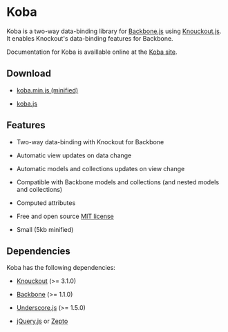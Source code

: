 Koba
====

Koba is a two-way data-binding library for [Backbone.js](http://backbonejs.org/) using [Knouckout.js](http://knockoutjs.com/). It enables Knockout's data-binding features for Backbone.

Documentation for Koba is availlable online at the [Koba site](http://mathieumast.github.io/koba/).

## Download

* [koba.min.js (minified)](http://mathieumast.github.io/koba/js/koba.min.js)

* [koba.js](http://mathieumast.github.io/koba/js/koba.js)

## Features

* Two-way data-binding with Knockout for Backbone

* Automatic view updates on data change

* Automatic models and collections updates on view change

* Compatible with Backbone models and collections (and nested models and collections)

* Computed attributes

* Free and open source [MIT license](http://opensource.org/licenses/mit-license.php)

* Small (5kb minified)

## Dependencies

Koba has the following dependencies:

* [Knouckout](http://knockoutjs.com/) (>= 3.1.0)

* [Backbone](http://backbonejs.org/) (>= 1.1.0)

* [Underscore.js](http://underscorejs.org/) (>= 1.5.0)

* [jQuery.js](http://jquery.com/) or [Zepto](http://zeptojs.com/)